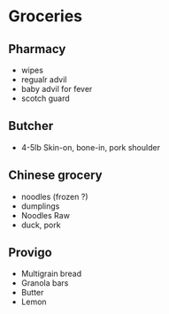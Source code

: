 # Groceries

## Pharmacy

- wipes
- regualr advil
- baby advil for fever
- scotch guard

## Butcher

- 4-5lb Skin-on, bone-in, pork shoulder

## Chinese grocery

- noodles (frozen ?)
- dumplings
- Noodles Raw
- duck, pork

## Provigo

- Multigrain bread
- Granola bars
- Butter
- Lemon
